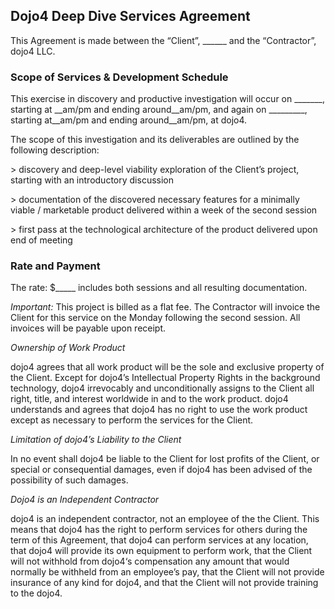 ## Dojo4 Deep Dive Services Agreement

  

This Agreement is made between the “Client”, \_\_\_\_\_\_ and the
“Contractor”, dojo4 LLC.

  

### Scope of Services & Development Schedule

  

This exercise in discovery and productive investigation will occur on
\_\_\_\_\_\_\_, starting at \_\_am/pm and ending around\_\_am/pm, and
again on \_\_\_\_\_\_\_\_\_, starting at\_\_am/pm and ending
around\_\_am/pm, at dojo4.

  

  

The scope of this investigation and its deliverables are outlined by the
following description:

  

\> discovery and deep-level viability exploration of the Client’s
project, starting with an introductory discussion

\> documentation of the discovered necessary features for a minimally
viable / marketable product delivered within a week of the second
session

\> first pass at the technological architecture of the product delivered
upon end of meeting

  

### Rate and Payment

  

The rate: $\_\_\_\_\_ includes both sessions and all resulting
documentation.

*Important:* This project is billed as a flat fee. The Contractor will
invoice the Client for this service on the Monday following the second
session. All invoices will be payable upon receipt.

  

*Ownership of Work Product*

dojo4 agrees that all work product will be the sole and exclusive
property of the Client. Except for dojo4’s Intellectual Property Rights
in the background technology, dojo4 irrevocably and unconditionally
assigns to the Client all right, title, and interest worldwide in and to
the work product. dojo4 understands and agrees that dojo4 has no right
to use the work product except as necessary to perform the services for
the Client.

  

*Limitation of dojo4’s Liability to the Client*

In no event shall dojo4 be liable to the Client for lost profits of the
Client, or special or consequential damages, even if dojo4 has been
advised of the possibility of such damages.

*Dojo4 is an Independent Contractor*

dojo4 is an independent contractor, not an employee of the the Client.
This means that dojo4 has the right to perform services for others
during the term of this Agreement, that dojo4 can perform services at
any location, that dojo4 will provide its own equipment to perform work,
that the Client will not withhold from dojo4‘s compensation any amount
that would normally be withheld from an employee’s pay, that the Client
will not provide insurance of any kind for dojo4, and that the Client
will not provide training to the dojo4.
